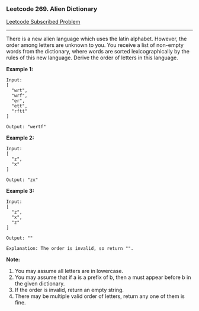 ### Leetcode 269. Alien Dictionary
[Leetcode Subscribed Problem](https://leetcode.com/problems/alien-dictionary/)

---

There is a new alien language which uses the latin alphabet. However, the order among letters are unknown to you. You receive a list of non-empty words from the dictionary, where words are sorted lexicographically by the rules of this new language. Derive the order of letters in this language.

**Example 1:**
```
Input:
[
  "wrt",
  "wrf",
  "er",
  "ett",
  "rftt"
]

Output: "wertf"
```

**Example 2:**
```
Input:
[
  "z",
  "x"
]

Output: "zx"
```

**Example 3:**
```
Input:
[
  "z",
  "x",
  "z"
] 

Output: "" 

Explanation: The order is invalid, so return "".
```

**Note:**
1. You may assume all letters are in lowercase.
1. You may assume that if a is a prefix of b, then a must appear before b in the given dictionary.
1. If the order is invalid, return an empty string.
1. There may be multiple valid order of letters, return any one of them is fine.
